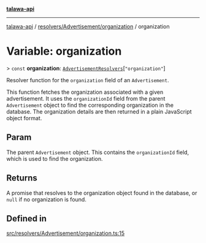 [**talawa-api**](../../../../README.md)

***

[talawa-api](../../../../modules.md) / [resolvers/Advertisement/organization](../README.md) / organization

# Variable: organization

\> `const` **organization**: [`AdvertisementResolvers`](../../../../types/generatedGraphQLTypes/type-aliases/AdvertisementResolvers.md)\[`"organization"`\]

Resolver function for the `organization` field of an `Advertisement`.

This function fetches the organization associated with a given advertisement.
It uses the `organizationId` field from the parent `Advertisement` object to find the corresponding organization in the database.
The organization details are then returned in a plain JavaScript object format.

## Param

The parent `Advertisement` object. This contains the `organizationId` field, which is used to find the organization.

## Returns

A promise that resolves to the organization object found in the database, or `null` if no organization is found.

## Defined in

[src/resolvers/Advertisement/organization.ts:15](https://github.com/PalisadoesFoundation/talawa-api/blob/832d310bae30bd8cb45fb1b44f62dd776dccc52f/src/resolvers/Advertisement/organization.ts#L15)
